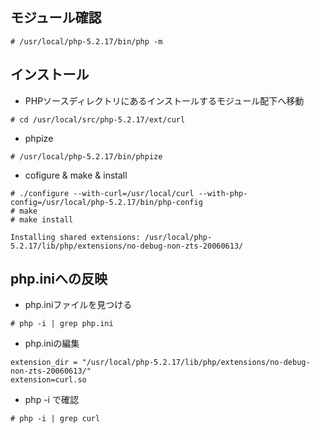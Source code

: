 ## モジュール確認

```
# /usr/local/php-5.2.17/bin/php -m
```

## インストール
- PHPソースディレクトリにあるインストールするモジュール配下へ移動

```
# cd /usr/local/src/php-5.2.17/ext/curl
```

- phpize

```
# /usr/local/php-5.2.17/bin/phpize
```

- cofigure & make & install

```
# ./configure --with-curl=/usr/local/curl --with-php-config=/usr/local/php-5.2.17/bin/php-config
# make
# make install

Installing shared extensions: /usr/local/php-5.2.17/lib/php/extensions/no-debug-non-zts-20060613/
```

## php.iniへの反映

- php.iniファイルを見つける

```
# php -i | grep php.ini
```

- php.iniの編集

```
extension_dir = "/usr/local/php-5.2.17/lib/php/extensions/no-debug-non-zts-20060613/"
extension=curl.so
```

- php -i で確認

```
# php -i | grep curl
```
